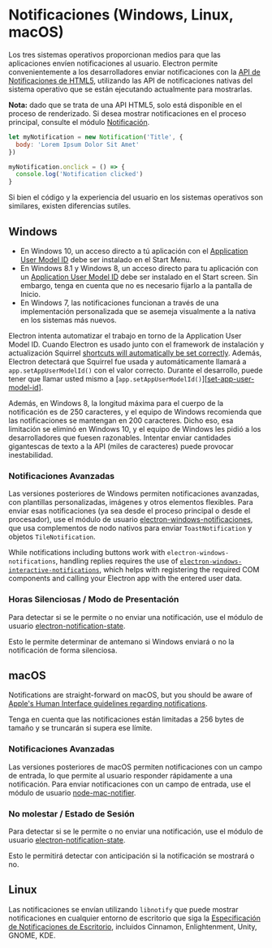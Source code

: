 # Notificaciones (Windows, Linux, macOS)

Los tres sistemas operativos proporcionan medios para que las aplicaciones envíen notificaciones al usuario. Electron permite convenientemente a los desarrolladores enviar notificaciones con la [API de Notificaciones de HTML5](https://notifications.spec.whatwg.org/), utilizando las API de notificaciones nativas del sistema operativo que se están ejecutando actualmente para mostrarlas.

**Nota:** dado que se trata de una API HTML5, solo está disponible en el proceso de renderizado. Si desea mostrar notificaciones en el proceso principal, consulte el módulo [Notificación](../api/notification.md).

```javascript
let myNotification = new Notification('Title', {
  body: 'Lorem Ipsum Dolor Sit Amet'
})

myNotification.onclick = () => {
  console.log('Notification clicked')
}
```

Si bien el código y la experiencia del usuario en los sistemas operativos son similares, existen diferencias sutiles.

## Windows

* En Windows 10, un acceso directo a tú aplicación con el [Application User Model ID](https://msdn.microsoft.com/en-us/library/windows/desktop/dd378459(v=vs.85).aspx) debe ser instalado en el Start Menu.
* En Windows 8.1 y Windows 8, un acceso directo para tu aplicación con un [Application User Model ID](https://msdn.microsoft.com/en-us/library/windows/desktop/dd378459(v=vs.85).aspx) debe ser instalado en el Start screen. Sin embargo, tenga en cuenta que no es necesario fijarlo a la pantalla de Inicio.
* En Windows 7, las notificaciones funcionan a través de una implementación personalizada que se asemeja visualmente a la nativa en los sistemas más nuevos.

Electron intenta automatizar el trabajo en torno de la Application User Model ID. Cuando Electron es usado junto con el framework de instalación y actualización Squirrel [shortcuts will automatically be set correctly](https://github.com/electron/windows-installer/blob/master/README.md#handling-squirrel-events). Además, Electron detectará que Squirrel fue usada y automáticamente llamará a `app.setAppUserModelId()` con el valor correcto. Durante el desarrollo, puede tener que llamar usted mismo a [`app.setAppUserModelId()`][[set-app-user-model-id](../api/app.md#appsetappusermodelidid-windows)].

Además, en Windows 8, la longitud máxima para el cuerpo de la notificación es de 250 caracteres, y el equipo de Windows recomienda que las notificaciones se mantengan en 200 caracteres. Dicho eso, esa limitación se eliminó en Windows 10, y el equipo de Windows les pidió a los desarrolladores que fuesen razonables. Intentar enviar cantidades gigantescas de texto a la API (miles de caracteres) puede provocar inestabilidad.

### Notificaciones Avanzadas

Las versiones posteriores de Windows permiten notificaciones avanzadas, con plantillas personalizadas, imágenes y otros elementos flexibles. Para enviar esas notificaciones (ya sea desde el proceso principal o desde el procesador), use el módulo de usuario [electron-windows-notificaciones](https://github.com/felixrieseberg/electron-windows-notifications), que usa complementos de nodo nativos para enviar `ToastNotification` y objetos `TileNotification`.

While notifications including buttons work with `electron-windows-notifications`, handling replies requires the use of [`electron-windows-interactive-notifications`](https://github.com/felixrieseberg/electron-windows-interactive-notifications), which helps with registering the required COM components and calling your Electron app with the entered user data.

### Horas Silenciosas / Modo de Presentación

Para detectar si se le permite o no enviar una notificación, use el módulo de usuario [electron-notification-state](https://github.com/felixrieseberg/electron-notification-state).

Esto le permite determinar de antemano si Windows enviará o no la notificación de forma silenciosa.

## macOS

Notifications are straight-forward on macOS, but you should be aware of [Apple's Human Interface guidelines regarding notifications](https://developer.apple.com/macos/human-interface-guidelines/system-capabilities/notifications/).

Tenga en cuenta que las notificaciones están limitadas a 256 bytes de tamaño y se truncarán si supera ese límite.

### Notificaciones Avanzadas

Las versiones posteriores de macOS permiten notificaciones con un campo de entrada, lo que permite al usuario responder rápidamente a una notificación. Para enviar notificaciones con un campo de entrada, use el módulo de usuario [node-mac-notifier](https://github.com/CharlieHess/node-mac-notifier).

### No molestar / Estado de Sesión

Para detectar si se le permite o no enviar una notificación, use el módulo de usuario [electron-notification-state](https://github.com/felixrieseberg/electron-notification-state).

Esto le permitirá detectar con anticipación si la notificación se mostrará o no.

## Linux

Las notificaciones se envían utilizando `libnotify` que puede mostrar notificaciones en cualquier entorno de escritorio que siga la [Especificación de Notificaciones de Escritorio](https://developer.gnome.org/notification-spec/), incluidos Cinnamon, Enlightenment, Unity, GNOME, KDE.